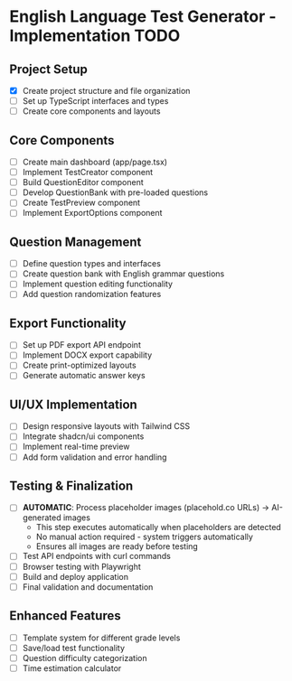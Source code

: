 # English Language Test Generator - Implementation TODO

## Project Setup
- [x] Create project structure and file organization
- [ ] Set up TypeScript interfaces and types
- [ ] Create core components and layouts

## Core Components
- [ ] Create main dashboard (app/page.tsx)
- [ ] Implement TestCreator component
- [ ] Build QuestionEditor component  
- [ ] Develop QuestionBank with pre-loaded questions
- [ ] Create TestPreview component
- [ ] Implement ExportOptions component

## Question Management
- [ ] Define question types and interfaces
- [ ] Create question bank with English grammar questions
- [ ] Implement question editing functionality
- [ ] Add question randomization features

## Export Functionality
- [ ] Set up PDF export API endpoint
- [ ] Implement DOCX export capability
- [ ] Create print-optimized layouts
- [ ] Generate automatic answer keys

## UI/UX Implementation
- [ ] Design responsive layouts with Tailwind CSS
- [ ] Integrate shadcn/ui components
- [ ] Implement real-time preview
- [ ] Add form validation and error handling

## Testing & Finalization
- [ ] **AUTOMATIC**: Process placeholder images (placehold.co URLs) → AI-generated images
  - This step executes automatically when placeholders are detected
  - No manual action required - system triggers automatically
  - Ensures all images are ready before testing
- [ ] Test API endpoints with curl commands
- [ ] Browser testing with Playwright
- [ ] Build and deploy application
- [ ] Final validation and documentation

## Enhanced Features
- [ ] Template system for different grade levels
- [ ] Save/load test functionality
- [ ] Question difficulty categorization
- [ ] Time estimation calculator